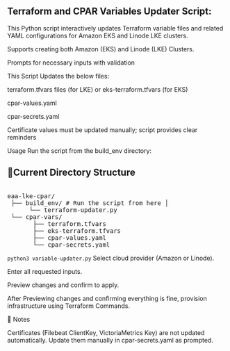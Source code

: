 ## Terraform and CPAR Variables Updater Script:

This Python script interactively updates Terraform variable files and related YAML configurations for Amazon EKS and Linode LKE clusters.

Supports creating both Amazon (EKS) and Linode (LKE) Clusters.

Prompts for necessary inputs with validation

This Script Updates the below files:

terraform.tfvars files (for LKE) or eks-terraform.tfvars (for EKS)

cpar-values.yaml

cpar-secrets.yaml


Certificate values must be updated manually; script provides clear reminders


Usage
Run the script from the build_env directory:

## 📂Current Directory Structure

<pre> 
eaa-lke-cpar/ 
 ├── build_env/ # Run the script from here │
      └── terraform-updater.py 
 └── cpar-vars/ 
       ├── terraform.tfvars 
       ├── eks-terraform.tfvars 
       ├── cpar-values.yaml 
       └── cpar-secrets.yaml  </pre>


```python3 variable-updater.py```
Select cloud provider (Amazon or Linode).

Enter all requested inputs.

Preview changes and confirm to apply.


After Previewing changes and confirming everything is fine, provision infrastructure using Terraform Commands.


📝 Notes

Certificates (Filebeat ClientKey, VictoriaMetrics Key) are not updated automatically. Update them manually in cpar-secrets.yaml as prompted.
